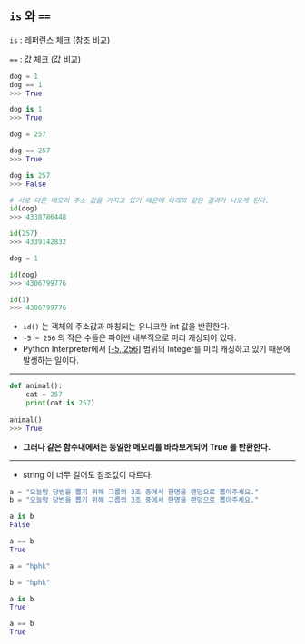 ## `is` 와 `==`

`is` : 레퍼런스 체크 (참조 비교)

`==` : 값 체크 (값 비교)

```python
dog = 1
dog == 1
>>> True

dog is 1
>>> True
```

```python
dog = 257

dog == 257
>>> True

dog is 257
>>> False
```

```python
# 서로 다른 메모리 주소 값을 가지고 있기 때문에 아래와 같은 결과가 나오게 된다.
id(dog)
>>> 4338786448

id(257)
>>> 4339142832
```

```python
dog = 1

id(dog)
>>> 4306799776

id(1)
>>> 4306799776
```

- `id()` 는 객체의 주소값과 매칭되는 유니크한 int 값을 반환한다.
- `-5 ~ 256` 의 작은 수들은 파이썬 내부적으로 미리 캐싱되어 있다.
- Python Interpreter에서 [[-5, 256]](https://github.com/python/cpython/blob/4830f581af57dd305c02c1fd72299ecb5b090eca/Objects/longobject.c#L18-L23) 범위의 Integer를 미리 캐싱하고 있기 때문에 발생하는 일이다.

---

```python
def animal():
	cat = 257
	print(cat is 257)
    
animal()
>>> True
```

- **그러나 같은 함수내에서는 동일한 메모리를 바라보게되어 True 를 반환한다.**

---

- string 이 너무 길어도 참조값이 다르다. 

```PYTHON
a = "오늘밤 당번을 뽑기 위해 그룹의 3조 중에서 한명을 랜덤으로 뽑아주세요."
b = "오늘밤 당번을 뽑기 위해 그룹의 3조 중에서 한명을 랜덤으로 뽑아주세요."

a is b
False

a == b
True
```

```python
a = "hphk"

b = "hphk"

a is b
True

a == b
True
```

